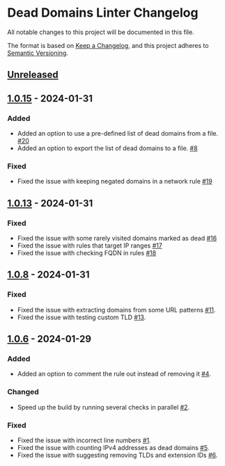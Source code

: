 # Dead Domains Linter Changelog

All notable changes to this project will be documented in this file.

The format is based on [Keep a Changelog][keepachangelog], and this project adheres to [Semantic Versioning][semver].

## [Unreleased][unreleased]

[unreleased]: https://github.com/AdguardTeam/DeadDomainsLinter/compare/v1.0.15...master

## [1.0.15] - 2024-01-31

### Added

- Added an option to use a pre-defined list of dead domains from a file. [#20][#20]
- Added an option to export the list of dead domains to a file. [#8][#8]

### Fixed

- Fixed the issue with keeping negated domains in a network rule [#19][#19]

[#8]: https://github.com/AdguardTeam/DeadDomainsLinter/issues/8
[#19]: https://github.com/AdguardTeam/DeadDomainsLinter/issues/19
[#20]: https://github.com/AdguardTeam/DeadDomainsLinter/issues/20
[1.0.15]: https://github.com/AdguardTeam/DeadDomainsLinter/compare/v1.0.13...v1.0.15

## [1.0.13] - 2024-01-31

### Fixed

- Fixed the issue with some rarely visited domains marked as dead [#16][#16]
- Fixed the issue with rules that target IP ranges [#17][#17]
- Fixed the issue with checking FQDN in rules [#18][#18]

[#16]: https://github.com/AdguardTeam/DeadDomainsLinter/issues/16
[#17]: https://github.com/AdguardTeam/DeadDomainsLinter/issues/17
[#18]: https://github.com/AdguardTeam/DeadDomainsLinter/issues/18
[1.0.13]: https://github.com/AdguardTeam/DeadDomainsLinter/compare/v1.0.8...v1.0.13

## [1.0.8] - 2024-01-31

### Fixed

- Fixed the issue with extracting domains from some URL patterns [#11][#11].
- Fixed the issue with testing custom TLD [#13][#13].

[#11]: https://github.com/AdguardTeam/DeadDomainsLinter/issues/11
[#13]: https://github.com/AdguardTeam/DeadDomainsLinter/issues/13
[1.0.8]: https://github.com/AdguardTeam/DeadDomainsLinter/compare/v1.0.6...v1.0.8

## [1.0.6] - 2024-01-29

### Added

- Added an option to comment the rule out instead of removing it [#4][#4].

[#4]: https://github.com/AdguardTeam/DeadDomainsLinter/issues/4

### Changed

- Speed up the build by running several checks in parallel [#2][#2].

[#2]: https://github.com/AdguardTeam/DeadDomainsLinter/issues/2

### Fixed

- Fixed the issue with incorrect line numbers [#1][#1].
- Fixed the issue with counting IPv4 addresses as dead domains [#5][#5].
- Fixed the issue with suggesting removing TLDs and extension IDs [#6][#6].

[#1]: https://github.com/AdguardTeam/DeadDomainsLinter/issues/1
[#5]: https://github.com/AdguardTeam/DeadDomainsLinter/issues/5
[#6]: https://github.com/AdguardTeam/DeadDomainsLinter/issues/6
[1.0.6]: https://github.com/AdguardTeam/DeadDomainsLinter/compare/v1.0.4...v1.0.6

[keepachangelog]: https://keepachangelog.com/en/1.0.0/
[semver]: https://semver.org/spec/v2.0.0.html
